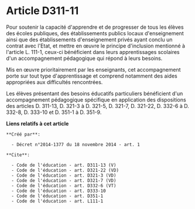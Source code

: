# Article D311-11

Pour soutenir la capacité d'apprendre et de progresser de tous les élèves des écoles publiques, des établissements publics
locaux d'enseignement ainsi que des établissements d'enseignement privés ayant conclu un contrat avec l'Etat, et mettre en
œuvre le principe d'inclusion mentionné à l'article L. 111-1, ceux-ci bénéficient dans leurs apprentissages scolaires d'un
accompagnement pédagogique qui répond à leurs besoins. 

Mis en œuvre prioritairement par les enseignants, cet accompagnement porte sur tout type d'apprentissage et comprend
notamment des aides appropriées aux difficultés rencontrées. 

Les élèves présentant des besoins éducatifs particuliers bénéficient d'un accompagnement pédagogique spécifique en
application des dispositions des articles D. 311-13, D. 321-3 à D. 321-5, D. 321-7, D. 321-22, D. 332-6 à D. 332-8, D. 333-10
et D. 351-1 à D. 351-9.

**Liens relatifs à cet article**

	**Créé par**:

	  - Décret n°2014-1377 du 18 novembre 2014 - art. 1

	**Cite**:

	  - Code de l'éducation - art. D311-13 (V)
	  - Code de l'éducation - art. D321-22 (VD)
	  - Code de l'éducation - art. D321-3 (VD)
	  - Code de l'éducation - art. D321-7 (VD)
	  - Code de l'éducation - art. D332-6 (VT)
	  - Code de l'éducation - art. D333-10
	  - Code de l'éducation - art. D351-1
	  - Code de l'éducation - art. L111-1
